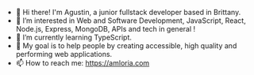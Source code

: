 - 👋 Hi there! I'm Agustin, a junior fullstack developer based in Brittany.
- 👾 I’m interested in Web and Software Development, JavaScript, React, Node.js, Express, MongoDB, APIs and tech in general !
- 🌱 I’m currently learning TypeScript.
- 🎯 My goal is to help people by creating accessible, high quality and performing web applications.
- 📫 How to reach me: https://amloria.com

<!---
amloria/amloria is a ✨ special ✨ repository because its `README.md` (this file) appears on your GitHub profile.
You can click the Preview link to take a look at your changes.
--->
